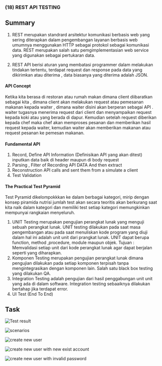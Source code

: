 ### (18) REST API TESTING

## Summary

1. REST merupakan standrard arsitektur komunikasi berbasis web yang sering diterapkan dalam pengembangan layanan berbasis web umumnya menggunakan HTTP sebagai protokol sebagai komunikasi data. REST merupakan salah satu pemgimplementasian web service yang digunakan sebagai pertukaran data.

2. REST API berisi aturan yang membatasi programmer dalam melakukan tindakan tertentu, terdapat request dan response pada data yang dikirimkan atau diterima , data biasanya yang diterima adalah JSON.

#### API Concept
Ketika kita berasa di restoran atau rumah makan dimana client diibaratkan sebagai kita , dimana client akan melakukan request atau pemesanan makanan kepada waiter , dimana waiter disini akan berperan sebagai API . waiter tugasnya menerima request dari client dan menyampaikan request kepada koki atau yang berada di dapur. Kemudian setelah request diberikan kepada chef maka chef akan memproses pesanan dan memberikan hasil request kepada waiter, kemudian waiter akan memberikan makanan atau request pesanan ke pemesan makanan.

#### Fundamental API
1. Record, Define API Information (Definisikan API yang akan ditest) inputkan data baik di header maupun di body request
2. Parsing , Filter of Recording API DATA And then extract
3. Reconstruction API calls and sent them from a simulate a client
4. Test Validation

#### The Practical Test Pyramid
Test Pyramid dikelompokkkan ke dalam berbagai kategori, mirip dengan konsep piramida nutrisi jumlah test akan secara teoritis akan berkurang saat kita naik dalam kategori dan memiliki test setiap kategori memungkinkan mempunyai rangkaian menyeluruh.

1. UNIT Testing merupakan pengujian perangkat lunak yang menguji sebuah perangkat lunak. UNIT testing dilakukan pada saat masa pengembangan atau pada saat menuliskan kode program  yang diuji dalam hal ini adalah unit unit dari prangkat lunak. UNIT dapat berupa function, method ,procedure, module maupun objek.
Tujuan : Memvalidasi setiap unit dari kode perangkat lunak agar dapat berjalan seperti yang diharapkan.
2. Komponen Testing merupakan pengujian perangkat lunak dimana pengujian dilakukan pada setiap komponen terpisah tanpa mengintegrasikan dengan komponen lain. Salah satu black box testing yang dilakukan QA.
3. Integration Testing adalah pengujian dari hasil penggabungan unit unit yang ada di dalam software. Integration testing sebaaiknya dilakukan bertahap jika terdapat error.
4. UI Test (End To End)


## Task

![Test result](https://user-images.githubusercontent.com/94749506/160269796-c4b9c99e-de90-4baa-b0c1-c08c8a6af668.png)

![scenarios](https://user-images.githubusercontent.com/94749506/160269801-b38ad42e-0e60-4229-a10f-37fb00d5e815.png)

![create new user](https://user-images.githubusercontent.com/94749506/160269803-baf1bfaa-f27f-418d-b531-f04f8ef386de.png)

![create new user with new exist account](https://user-images.githubusercontent.com/94749506/160269806-62884336-3f0c-4de1-899b-6aa71a59e347.png)

![create new user with invalid password](https://user-images.githubusercontent.com/94749506/160269813-ca9b88ca-02ce-47c4-9f00-7933d2012db4.png)


